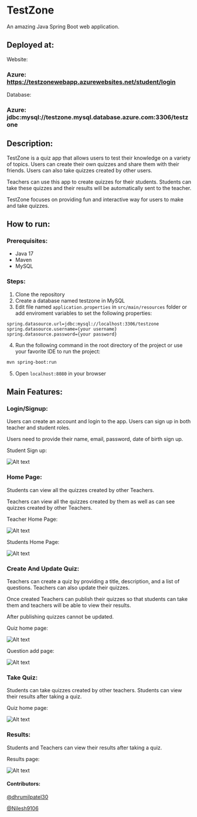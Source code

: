 # TestZone

An amazing Java Spring Boot web application.

## Deployed at:

Website:

### Azure: https://testzonewebapp.azurewebsites.net/student/login

Database:

### Azure: jdbc:mysql://testzone.mysql.database.azure.com:3306/testzone

## Description:

TestZone is a quiz app that allows users to test their knowledge on a variety of topics. Users can create their own quizzes and share them with their friends. Users can also take quizzes created by other users.

Teachers can use this app to create quizzes for their students. Students can take these quizzes and their results will be automatically sent to the teacher.

TestZone focuses on providing fun and interactive way for users to make and take quizzes.

## How to run:

### Prerequisites:

- Java 17
- Maven
- MySQL

### Steps:

1. Clone the repository
2. Create a database named testzone in MySQL
3. Edit file named `application.properties` in `src/main/resources` folder or add enviroment variables to set the following properties:

```properties
spring.datasource.url=jdbc:mysql://localhost:3306/testzone
spring.datasource.username={your username}
spring.datasource.password={your password}
```

4. Run the following command in the root directory of the project or use your favorite IDE to run the project:

```bash
mvn spring-boot:run
```

5. Open `localhost:8080` in your browser

## Main Features:

### Login/Signup:

Users can create an account and login to the app. Users can sign up in both teacher and student roles.

Users need to provide their name, email, password, date of birth sign up.

Student Sign up:

![Alt text](screenshots/stusignup.png)

### Home Page:

Students can view all the quizzes created by other Teachers.

Teachers can view all the quizzes created by them as well as can see quizzes created by other Teachers.

Teacher Home Page:

![Alt text](screenshots/teacherhome.png)

Students Home Page:

![Alt text](screenshots/studenthome.png)

### Create And Update Quiz:

Teachers can create a quiz by providing a title, description, and a list of questions. Teachers can also update their quizzes.

Once created Teachers can publish their quizzes so that students can take them and teachers will be able to view their results.

After publishing quizzes cannot be updated.

Quiz home page:

![Alt text](screenshots/quizhome1.png)

Question add page:

![Alt text](screenshots/questionadd.png)

### Take Quiz:

Students can take quizzes created by other teachers. Students can view their results after taking a quiz.

Quiz home page:

![Alt text](screenshots/quizhome.jpg)

### Results:

Students and Teachers can view their results after taking a quiz.

Results page:

![Alt text](screenshots/result.png)

#### Contributors:

[@dhrumilpatel30](https://www.github.com/dhrumilpatel30)

[@Nilesh9106](https://www.github.com/Nilesh9106)
